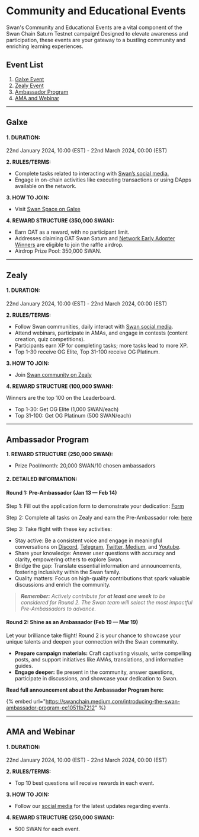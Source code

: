 # Community and Educational Events

Swan's Community and Educational Events are a vital component of the Swan Chain Saturn Testnet campaign! Designed to elevate awareness and participation, these events are your gateway to a bustling community and enriching learning experiences.

## **Event List**

1. [Galxe Event](community-and-educational-events.md#galxe)
2. [Zealy Event](community-and-educational-events.md#zealy)
3. [Ambassador Program](community-and-educational-events.md#ambassador-program)
4. [AMA and Webinar](community-and-educational-events.md#ama-and-webinar)

***

## Galxe

#### 1. DURATION:

22nd January 2024, 10:00 (EST) - 22nd March 2024, 00:00 (EST)

**2. RULES/TERMS:**

* Complete tasks related to interacting with [Swan’s social media.](https://linktr.ee/swan\_chain)
* Engage in on-chain activities like executing transactions or using DApps available on the network.

**3. HOW TO JOIN:**

* Visit [Swan Space on Galxe ](https://galxe.com/filswan/campaign/GCg5VtwfnL)

**4. REWARD STRUCTURE (350,000 SWAN):**

* Earn OAT as a reward, with no participant limit.
* Addresses claiming OAT Swan Saturn and [Network Early Adopter Winners](https://docs.google.com/spreadsheets/d/1yS4Eh\_PWTz6PpSOra1Cgiv-vs2AtjQV\_i4ript6W0x8/edit#gid=49911947) are eligible to join the raffle airdrop.
* Airdrop Prize Pool: 350,000 SWAN.

***

## **Zealy**

#### 1. DURATION:&#x20;

22nd January 2024, 10:00 (EST) - 22nd March 2024, 00:00 (EST)

**2. RULES/TERMS:**

* Follow Swan communities, daily interact with [Swan social media](https://linktr.ee/swan\_chain).
* Attend webinars, participate in AMAs, and engage in contests (content creation, quiz competitions).
* Participants earn XP for completing tasks; more tasks lead to more XP.
* Top 1-30 receive OG Elite, Top 31-100 receive OG Platinum.

**3. HOW TO JOIN:**

* Join [Swan community on Zealy](https://zealy.io/c/swan/questboard)

**4. REWARD STRUCTURE (100,000 SWAN):**

Winners are the top 100 on the Leaderboard.

* Top 1-30: Get OG Elite (1,000 SWAN/each)
* Top 31-100: Get OG Platinum (500 SWAN/each)



***

## **Ambassador Program**

**1. REWARD STRUCTURE (250,000 SWAN):**

* Prize Pool/month: 20,000 SWAN/10 chosen ambassadors

#### 2. DETAILED INFORMATION:

#### **Round 1: Pre-Ambassador (Jan 13 — Feb 14)** <a href="#d425" id="d425"></a>

Step 1: Fill out the application form to demonstrate your dedication: [Form](https://forms.gle/TDDk1aF9ZQQBxHBR7)

Step 2: Complete all tasks on Zealy and earn the Pre-Ambassador role: [here](https://zealy.io/c/swanambassadorprogram/questboard?invitationId=yVJLYADWTAUWtk89tLdHh)

Step 3: Take flight with these key activities:

* Stay active: Be a consistent voice and engage in meaningful conversations on [Discord](https://discord.com/invite/M2Y9ynVAhy), [Telegram](https://t.me/swan\_chain), [Twitter](https://twitter.com/swan\_chain),[ Medium](https://swanchain.medium.com/), and [Youtube](https://www.youtube.com/@swan\_chain).
* Share your knowledge: Answer user questions with accuracy and clarity, empowering others to explore Swan.
* Bridge the gap: Translate essential information and announcements, fostering inclusivity within the Swan family.
* Quality matters: Focus on high-quality contributions that spark valuable discussions and enrich the community.

> _**Remember:** Actively contribute for **at least one week** to be considered for Round 2. The Swan team will select the most impactful Pre-Ambassadors to advance._

#### Round 2: Shine as an Ambassador (Feb 19 — Mar 19) <a href="#id-6007" id="id-6007"></a>

Let your brilliance take flight! Round 2 is your chance to showcase your unique talents and deepen your connection with the Swan community.

* **Prepare campaign materials:** Craft captivating visuals, write compelling posts, and support initiatives like AMAs, translations, and informative guides.
* **Engage deeper:** Be present in the community, answer questions, participate in discussions, and showcase your dedication to Swan.

**Read full announcement about the Ambassador Program here:**

{% embed url="https://swanchain.medium.com/introducing-the-swan-ambassador-program-ee10511b7212" %}

***

## **AMA and Webinar**

#### 1. DURATION:&#x20;

22nd January 2024, 10:00 (EST) - 22nd March 2024, 00:00 (EST)

**2. RULES/TERMS:**

* Top 10 best questions will receive rewards in each event.

**3. HOW TO JOIN:**

* Follow our [social media](https://linktr.ee/swan\_chain) for the latest updates regarding events.

**4. REWARD STRUCTURE (250,000 SWAN):**

* 500 SWAN for each event.
